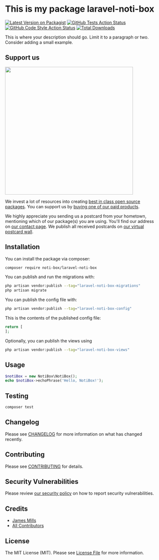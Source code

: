 # This is my package laravel-noti-box

[![Latest Version on Packagist](https://img.shields.io/packagist/v/noti-box/laravel-noti-box.svg?style=flat-square)](https://packagist.org/packages/noti-box/laravel-noti-box)
[![GitHub Tests Action Status](https://img.shields.io/github/actions/workflow/status/noti-box/laravel-noti-box/run-tests.yml?branch=main&label=tests&style=flat-square)](https://github.com/noti-box/laravel-noti-box/actions?query=workflow%3Arun-tests+branch%3Amain)
[![GitHub Code Style Action Status](https://img.shields.io/github/actions/workflow/status/noti-box/laravel-noti-box/fix-php-code-style-issues.yml?branch=main&label=code%20style&style=flat-square)](https://github.com/noti-box/laravel-noti-box/actions?query=workflow%3A"Fix+PHP+code+style+issues"+branch%3Amain)
[![Total Downloads](https://img.shields.io/packagist/dt/noti-box/laravel-noti-box.svg?style=flat-square)](https://packagist.org/packages/noti-box/laravel-noti-box)

This is where your description should go. Limit it to a paragraph or two. Consider adding a small example.

## Support us

[<img src="https://github-ads.s3.eu-central-1.amazonaws.com/laravel-noti-box.jpg?t=1" width="419px" />](https://spatie.be/github-ad-click/laravel-noti-box)

We invest a lot of resources into creating [best in class open source packages](https://spatie.be/open-source). You can support us by [buying one of our paid products](https://spatie.be/open-source/support-us).

We highly appreciate you sending us a postcard from your hometown, mentioning which of our package(s) you are using. You'll find our address on [our contact page](https://spatie.be/about-us). We publish all received postcards on [our virtual postcard wall](https://spatie.be/open-source/postcards).

## Installation

You can install the package via composer:

```bash
composer require noti-box/laravel-noti-box
```

You can publish and run the migrations with:

```bash
php artisan vendor:publish --tag="laravel-noti-box-migrations"
php artisan migrate
```

You can publish the config file with:

```bash
php artisan vendor:publish --tag="laravel-noti-box-config"
```

This is the contents of the published config file:

```php
return [
];
```

Optionally, you can publish the views using

```bash
php artisan vendor:publish --tag="laravel-noti-box-views"
```

## Usage

```php
$notiBox = new NotiBox\NotiBox();
echo $notiBox->echoPhrase('Hello, NotiBox!');
```

## Testing

```bash
composer test
```

## Changelog

Please see [CHANGELOG](CHANGELOG.md) for more information on what has changed recently.

## Contributing

Please see [CONTRIBUTING](CONTRIBUTING.md) for details.

## Security Vulnerabilities

Please review [our security policy](../../security/policy) on how to report security vulnerabilities.

## Credits

- [James Mills](https://github.com/noti-box)
- [All Contributors](../../contributors)

## License

The MIT License (MIT). Please see [License File](LICENSE.md) for more information.
